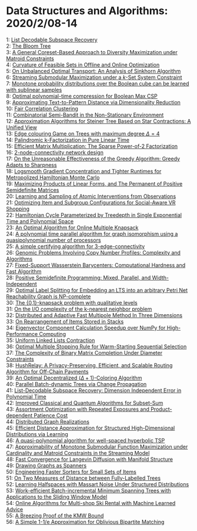 # Data Structures and Algorithms: 2020/2/08-14  
1: [List Decodable Subspace Recovery](https://doi.org/10.48550/arXiv.2002.03004)  
2: [The Bloom Tree](https://doi.org/10.48550/arXiv.2002.03057)  
3: [A General Coreset-Based Approach to Diversity Maximization under Matroid  Constraints](https://doi.org/10.48550/arXiv.2002.03175)  
4: [Curvature of Feasible Sets in Offline and Online Optimization](https://doi.org/10.48550/arXiv.2002.03213)  
5: [On Unbalanced Optimal Transport: An Analysis of Sinkhorn Algorithm](https://doi.org/10.48550/arXiv.2002.03293)  
6: [Streaming Submodular Maximization under a $k$-Set System Constraint](https://doi.org/10.48550/arXiv.2002.03352)  
7: [Monotone probability distributions over the Boolean cube can be learned  with sublinear samples](https://doi.org/10.48550/arXiv.2002.03415)  
8: [Optimal polynomial-time compression for Boolean Max CSP](https://doi.org/10.48550/arXiv.2002.03443)  
9: [Approximating Text-to-Pattern Distance via Dimensionality Reduction](https://doi.org/10.48550/arXiv.2002.03459)  
10: [Fair Correlation Clustering](https://doi.org/10.48550/arXiv.2002.03508)  
11: [Combinatorial Semi-Bandit in the Non-Stationary Environment](https://doi.org/10.48550/arXiv.2002.03580)  
12: [Approximation Algorithms for Steiner Tree Based on Star Contractions: A  Unified View](https://doi.org/10.48550/arXiv.2002.03583)  
13: [Edge colouring Game on Trees with maximum degree $\Delta=4$](https://doi.org/10.48550/arXiv.2002.03816)  
14: [Palindromic k-Factorization in Pure Linear Time](https://doi.org/10.48550/arXiv.2002.03965)  
15: [Efficient Matrix Multiplication: The Sparse Power-of-2 Factorization](https://doi.org/10.48550/arXiv.2002.04002)  
16: [$2$-node-connectivity network design](https://doi.org/10.48550/arXiv.2002.04048)  
17: [On the Unreasonable Effectiveness of the Greedy Algorithm: Greedy Adapts  to Sharpness](https://doi.org/10.48550/arXiv.2002.04063)  
18: [Logsmooth Gradient Concentration and Tighter Runtimes for Metropolized  Hamiltonian Monte Carlo](https://doi.org/10.48550/arXiv.2002.04121)  
19: [Maximizing Products of Linear Forms, and The Permanent of Positive  Semidefinite Matrices](https://doi.org/10.48550/arXiv.2002.04149)  
20: [Learning and Sampling of Atomic Interventions from Observations](https://doi.org/10.48550/arXiv.2002.04232)  
21: [Optimizing Item and Subgroup Configurations for Social-Aware VR Shopping](https://doi.org/10.48550/arXiv.2002.04338)  
22: [Hamiltonian Cycle Parameterized by Treedepth in Single Exponential Time  and Polynomial Space](https://doi.org/10.48550/arXiv.2002.04368)  
23: [An Optimal Algorithm for Online Multiple Knapsack](https://doi.org/10.48550/arXiv.2002.04543)  
24: [A polynomial time parallel algorithm for graph isomorphism using a  quasipolynomial number of processors](https://doi.org/10.48550/arXiv.2002.04638)  
25: [A simple certifying algorithm for 3-edge-connectivity](https://doi.org/10.48550/arXiv.2002.04727)  
26: [Genomic Problems Involving Copy Number Profiles: Complexity and  Algorithms](https://doi.org/10.48550/arXiv.2002.04778)  
27: [Fixed-Support Wasserstein Barycenters: Computational Hardness and Fast  Algorithm](https://doi.org/10.48550/arXiv.2002.04783)  
28: [Positive Semidefinite Programming: Mixed, Parallel, and  Width-Independent](https://doi.org/10.48550/arXiv.2002.04830)  
29: [Optimal Label Splitting for Embedding an LTS into an arbitrary Petri Net  Reachability Graph is NP-complete](https://doi.org/10.48550/arXiv.2002.04841)  
30: [The {0,1}-knapsack problem with qualitative levels](https://doi.org/10.48550/arXiv.2002.04850)  
31: [On the I/O complexity of the k-nearest neighbor problem](https://doi.org/10.48550/arXiv.2002.04870)  
32: [Distributed and Adaptive Fast Multipole Method In Three Dimensions](https://doi.org/10.48550/arXiv.2002.04894)  
33: [On Rearrangement of Items Stored in Stacks](https://doi.org/10.48550/arXiv.2002.04979)  
34: [Eigenvector Component Calculation Speedup over NumPy for  High-Performance Computing](https://doi.org/10.48550/arXiv.2002.04989)  
35: [Uniform Linked Lists Contraction](https://doi.org/10.48550/arXiv.2002.05034)  
36: [Optimal Multiple Stopping Rule for Warm-Starting Sequential Selection](https://doi.org/10.48550/arXiv.2002.05160)  
37: [The Complexity of Binary Matrix Completion Under Diameter Constraints](https://doi.org/10.48550/arXiv.2002.05068)  
38: [HushRelay: A Privacy-Preserving, Efficient, and Scalable Routing  Algorithm for Off-Chain Payments](https://doi.org/10.48550/arXiv.2002.05071)  
39: [An Optimal Decentralized $(\Delta + 1)$-Coloring Algorithm](https://doi.org/10.48550/arXiv.2002.05121)  
40: [Parallel Batch-dynamic Trees via Change Propagation](https://doi.org/10.48550/arXiv.2002.05129)  
41: [List-Decodable Subspace Recovery: Dimension Independent Error in  Polynomial Time](https://doi.org/10.48550/arXiv.2002.05139)  
42: [Improved Classical and Quantum Algorithms for Subset-Sum](https://doi.org/10.48550/arXiv.2002.05276)  
43: [Assortment Optimization with Repeated Exposures and Product-dependent  Patience Cost](https://doi.org/10.48550/arXiv.2002.05321)  
44: [Distributed Graph Realizations](https://doi.org/10.48550/arXiv.2002.05376)  
45: [Efficient Distance Approximation for Structured High-Dimensional  Distributions via Learning](https://doi.org/10.48550/arXiv.2002.05378)  
46: [A quasi-polynomial algorithm for well-spaced hyperbolic TSP](https://doi.org/10.48550/arXiv.2002.05414)  
47: [Approximability of Monotone Submodular Function Maximization under  Cardinality and Matroid Constraints in the Streaming Model](https://doi.org/10.48550/arXiv.2002.05477)  
48: [Fast Convergence for Langevin Diffusion with Manifold Structure](https://doi.org/10.48550/arXiv.2002.05576)  
49: [Drawing Graphs as Spanners](https://doi.org/10.48550/arXiv.2002.05580)  
50: [Engineering Faster Sorters for Small Sets of Items](https://doi.org/10.48550/arXiv.2002.05599)  
51: [On Two Measures of Distance between Fully-Labelled Trees](https://doi.org/10.48550/arXiv.2002.05600)  
52: [Learning Halfspaces with Massart Noise Under Structured Distributions](https://doi.org/10.48550/arXiv.2002.05632)  
53: [Work-efficient Batch-incremental Minimum Spanning Trees with  Applications to the Sliding Window Model](https://doi.org/10.48550/arXiv.2002.05710)  
54: [Online Algorithms for Multi-shop Ski Rental with Machine Learned Advice](https://doi.org/10.48550/arXiv.2002.05808)  
55: [A Breezing Proof of the KMW Bound](https://doi.org/10.48550/arXiv.2002.06005)  
56: [A Simple 1-1/e Approximation for Oblivious Bipartite Matching](https://doi.org/10.48550/arXiv.2002.06037)  